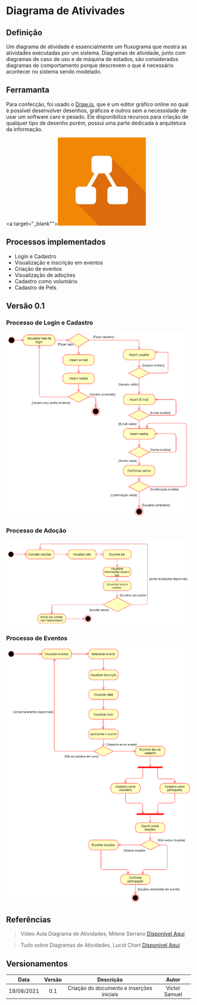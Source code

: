# Diagrama de Ativivades

## Definição

Um diagrama de atividade é essencialmente um fluxograma que mostra as atividades executadas por um sistema. Diagramas de atividade, junto com diagramas de caso de uso e de máquina de estados, são considerados diagramas de comportamento porque descrevem o que é necessário acontecer no sistema sendo modelado. 

## Ferramanta
Para confecção, foi usado o <a href="https://draw.io/">Draw.io</a>, que é um editor gráfico online no qual é possível desenvolver desenhos, gráficos e outros sem a necessidade de usar um software caro e pesado. Ele disponibiliza recursos para criação de qualquer tipo de desenho porém, possui uma parte dedicada à arquitetura da informação.

<a target="_blank""><img src="/images/drawio.jpg" width="240px"></a>

## Processos implementados 
* Login e Cadastro
* Visualização e inscrição em eventos
* Criação de eventos
* Visualização de adoções
* Cadastro como voluntário
* Cadastro de Pets


## Versão 0.1

### Processo de Login e Cadastro

<img src="/images/atividades_login.png">

### Processo de Adoção

<img src="/images/atividades_adocao.png">

### Processo de Eventos

<img src="/images/atividades_eventos.png">

## Referências

> Vídeo Aula Diagrama de Atividades, Milene Serrano <a target="_blank" href="https://unbbr-my.sharepoint.com/personal/mileneserrano_unb_br/_layouts/15/onedrive.aspx?id=%2Fpersonal%2Fmileneserrano%5Funb%5Fbr%2FDocuments%2FArqDSW%20%2D%20V%C3%ADdeosOriginais%2F06c%20%2D%20VideoAula%20%2D%20DSW%2DModelagem%20%2D%20Atividades%2Emp4&parent=%2Fpersonal%2Fmileneserrano%5Funb%5Fbr%2FDocuments%2FArqDSW%20%2D%20V%C3%ADdeosOriginais&originalPath=aHR0cHM6Ly91bmJici1teS5zaGFyZXBvaW50LmNvbS86djovZy9wZXJzb25hbC9taWxlbmVzZXJyYW5vX3VuYl9ici9FZDlrLU92TUg3aE1sTk1qNkNHVmVuTUJTeWVWckRCT2RnODRDenhfYUhJOWd3P3J0aW1lPUlkNndsMkZqMlVn">Disponível Aqui</a>

> Tudo sobre Diagramas de Atividades, Lucid Chart <a target="_blank" href="https://www.lucidchart.com/pages/pt/o-que-e-diagrama-de-atividades-uml">Disponível Aqui</a>

## Versionamentos

|Data|Versão|Descrição|Autor|
|:--------:|:---:|:-------------------: |:-----------:|
|19/08/2021| 0.1 | Criação do documento e inserções iniciais | Victor Samuel | 